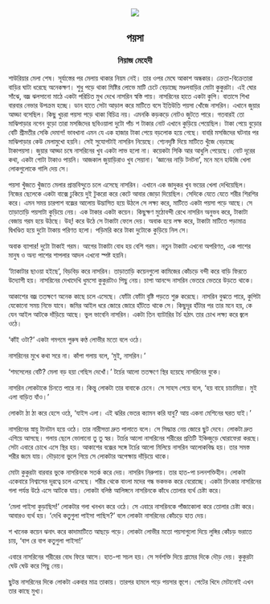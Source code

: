 <div align=center> <img align=center src='../images/prothomalo/পয়সা@নিয়াজ-মেহেদী.jpg' width=500px >

<h2 align=center>পয়সা</h4><h3 align=center>নিয়াজ মেহেদী</h3>
</div>

শাউরিয়ার মেলা শেষ। সূর্যাস্তের পর মেলায় থাকার নিয়ম নেই। তার ওপর মেঘে আকাশ অন্ধকার। ক্রেতা-বিক্রেতারা বাড়ির ঘাটা ধরেছে অনেকক্ষণ। শুধু পড়ে থাকা মিষ্টির লোভে মাটি চেটে বেড়াচ্ছে মণ্ডলবাড়ির মোটা কুকুরটা। এই ঘোর সাঁঝে, বজ্র ঝলসানো মাঠে একটা পরিচিত মুখ দেখে নাসরিন স্বস্তি পায়। নাসরিনের হাতে একটা কুপি। বাতাসে শিখা বারবার নেভার উপক্রম হচ্ছে। ডান হাতে সেটা আড়াল করে মাটিতে বসে ইতিউতি পয়সা খোঁজে নাসরিন। এখানে জুয়ার আড্ডা বসেছিল। কিছু খুচরা পয়সা পড়ে থাকা বিচিত্র নয়। এমনকি কড়কড়ে নোটও জুটতে পারে। গতবারই তো মাঝিপাড়ার নগেন বুড়ো তারা মসজিদের ছবিওয়ালা দুটো পাঁচ শ টাকার নোট এখানে কুড়িয়ে পেয়েছিল। টাকা পেয়ে বুড়োর বেটি শ্রীমতীর সেকি দেমাগ! ভাবখানা এমন যে এক হাজার টাকা পেয়ে বড়লোক হয়ে গেছে। বাবরি মসজিদের ঘটনার পর মাঝিপাড়ার কেউ মেলামুখো হয়নি। সেই সুযোগটাই নাসরিন নিয়েছে। শ্যেনদৃষ্টি দিয়ে মাটিতে খুঁজে বেড়াচ্ছে টাকাপয়সা। জুয়ার আড্ডা চষে নাসরিনের খুব একটা লাভ হলো না। কয়েকটা সিকি আর আধুলি পেয়েছে। নোট দূরের কথা, একটা গোটা টাকাও পায়নি। আজকাল জুয়াড়িরাও খুব সেয়ানা। ‘জ্ঞানের নাড়ি টনটনা’, মনে মনে হাউজি খেলা লোকগুলোকে গালি দেয় সে। 

পয়সা খুঁজতে খুঁজতে মেলার প্রান্তবিন্দুতে চলে এসেছে নাসরিন। এখানে এক জাদুকর খুব ভয়ের খেলা দেখিয়েছিল। নিজের ছেলেকে একটা বাক্সে ঢুকিয়ে দুই টুকরো করে কেটে আবার জোড়া দিয়েছিল। সেদিকে যেতে যেতে শরীর শিরশির করে। এমন সময় চারপাশ বজ্রের আলোয় উদ্ভাসিত হয়ে উঠলে সে লক্ষ্য করে, মাটিতে একটা পয়সা পড়ে আছে। সে তাড়াতাড়ি পয়সাটা কুড়িয়ে নেয়। এক টাকার একটা কয়েন। কিছুক্ষণ মুঠোবন্দী রেখে নাসরিন অনুভব করে, টাকাটা বেজায় গরম হয়ে উঠছে। উহ্! করে উঠে সে টাকাটা ফেলে দেয়। অবাক হয়ে লক্ষ করে, টাকাটা মাটিতে পড়ামাত্র দ্বিখণ্ডিত হয়ে দুটো টাকায় পরিণত হলো। পড়িমরি করে টাকা দুটোকে কুড়িয়ে নিল সে। 

অবাক ব্যাপার! দুটো টাকাই গরম। আগের টাকাটা বোধ হয় বেশি গরম। নতুন টাকাটা এখনো অপরিণত, এক পাশের মানুষ ও অন্য পাশের শাপলার আদল এখনো স্পষ্ট হয়নি।

‘ট্যাকাটার ছাওয়া হইছে’, বিড়বিড় করে নাসরিন। তাড়াতাড়ি কয়েনগুলো কামিজের কোঁচড়ে বন্দী করে বাড়ি ফিরতে উদ্যোগী হয়। নাসরিনের দেখাদেখি ধুমসো কুকুরটাও পিছু নেয়। চাপা আনন্দে নাসরিন ভেতরে ভেতরে উড়তে থাকে। 

আকাশের বজ্র ততক্ষণে অনেক কাছে চলে এসেছে। ফোঁটা ফোঁটা বৃষ্টি পড়তে শুরু করেছে। নাসরিন বুঝতে পারে, কুপিটা যেকোনো সময় নিভে যাবে। জমির আইল ধরে জোরে জোরে হাঁটতে থাকে সে। কিছুদূর হাঁটার পর তার মনে হয়, কে যেন আইল আটকে দাঁড়িয়ে আছে। ভুল ভাবেনি নাসরিন। একটা তিন ব্যাটারির টর্চ হঠাৎ তার চোখ লক্ষ্য করে জ্বলে ওঠে। 

‘কাঁই ওটা?’ একটা গমগমে পুরুষ কণ্ঠ লোভীর মতো বলে ওঠে।

নাসরিনের মুখে কথা সরে না। কাঁপা গলায় বলে, ‘মুই, নাসরিন।’

‘শমসেলের বেটি? মেলা বড় হয়া গেছিস দেখোঁ।’ টর্চের আলো ততক্ষণে স্থির হয়েছে নাসরিনের বুকে। 

নাসরিন লোকটাকে চিনতে পারে না। কিন্তু লোকটা তার বাবাকে চেনে। সে সাহস পেয়ে বলে, ‘হয় বাহে চাচামিয়া। মুই এলা বাড়িত যাঁও।’ 

লোকটা ঠা ঠা করে হেসে ওঠে, ‘যাইস এলা। এই ঝরির ভেতর ক্যামন করি যাবু? আয় একনা মেশিনের ঘরত যাই।’ 

নাসরিনের স্নায়ু টানটান হয়ে ওঠে। তার নারীসত্তা দ্রুত পালাতে বলে। সে সিদ্ধান্ত নেয় জোরে ছুট দেবে। লোকটা দ্রুত এগিয়ে আসছে। গলায় ছেলে ভোলানো তু তু স্বর। টর্চের আলো নাসরিনের শরীরের প্রতিটি ইঞ্চিজুড়ে ঘোরাফেরা করছে। সেটা এবারে চোখে এসে স্থির হয়। আকাশের বজ্রের সঙ্গে টর্চের আলো মিলিয়ে নাসরিন আলোকবিদ্ধ হয়। তার সমস্ত শরীর জমে যায়। দৌড়ানো ভুলে গিয়ে সে লোকটার অপেক্ষায় দাঁড়িয়ে থাকে।

মোটা কুকুরটা বারবার ভুকে নাসরিনকে সতর্ক করে দেয়। নাসরিন নিরুপায়। তার হাত-পা চলনশক্তিহীন। লোকটা একেবারে নিশ্বাসের দূরত্বে চলে এসেছে। শরীর থেকে বাংলা মদের গন্ধ ভকভক করে বেরোচ্ছে। একটা চিৎকার নাসরিনের গলা পর্যন্ত উঠে এসে আটকে যায়। লোকটা বলিষ্ঠ আলিঙ্গনে নাসরিনকে কাঁধে তোলার ব্যর্থ চেষ্টা করে। 

‘মেলা পাইসা কুড়াছিস!’ লোকটার গলা খনখন করে ওঠে। সে এবারে নাসরিনকে পাঁজাকোলা করে তোলার চেষ্টা করে। আবারও ব্যর্থ হয়। ‘দেখি কতুগুলা পাইসা পাছিস?’ বলে লোকটা নাসরিনের কোঁচড়ে হাত দেয়। 

শ খানেক কয়েন ঝনাৎ করে কাদামাটিতে আছড়ে পড়ে। লোকটা লোভীর মতো পয়সাগুলো দিয়ে লুঙ্গির কোঁচড় ভরাতে চায়, ‘বাপ রে বাপ কতুগুলা পাইসা!’ 

এবারে নাসরিনের শরীরের বোধ ফিরে আসে। হাত-পা সচল হয়। সে সর্বশক্তি দিয়ে গ্রামের দিকে দৌড় দেয়। কুকুরটা ঘেউ ঘেউ করে পিছু নেয়। 

ছুটন্ত নাসরিনের দিকে লোকটা একবার মাত্র তাকায়। তারপর হামলে পড়ে পয়সার স্তূপে। পেটের খিদে মেটানোই এখন তার কাছে মুখ্য।

